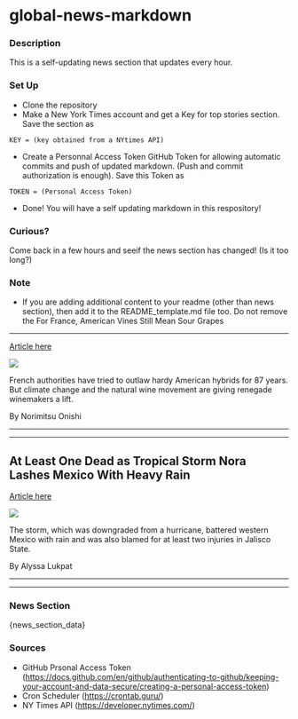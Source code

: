# global-news-markdown

### Description 
This is a self-updating news section that updates every hour.

### Set Up 
* Clone the repository
* Make a New York Times account and get a Key for top stories section. Save the section as 
 ```
 KEY = (key obtained from a NYtimes API)
 ```
*  Create a Personnal Access Token GitHub Token for allowing automatic commits and push of updated markdown. (Push and commit authorization is enough). Save this Token as 
```
TOKEN = (Personal Access Token)
```
* Done! You will have a self updating markdown in this respository!

### Curious?
Come back in a few hours and seeif the news section has changed! (Is it too long?)

### Note
* If you are adding additional content to your readme (other than news section), then add it to the README_template.md file too. Do not remove the For France, American Vines Still Mean Sour Grapes
-------------------------------------------------

[Article here](https://www.nytimes.com/2021/08/29/world/europe/france-wine-usa.html)

[![](https://static01.nyt.com/images/2021/08/27/world/00FRANCE-FORBIDDEN-WINE01/merlin_193616151_3d7cb817-1280-4db8-9075-fca26496487f-superJumbo.jpg)](https://www.nytimes.com/2021/08/29/world/europe/france-wine-usa.html)

French authorities have tried to outlaw hardy American hybrids for 87 years. But climate change and the natural wine movement are giving renegade winemakers a lift.

By Norimitsu Onishi

* * *

* * *

At Least One Dead as Tropical Storm Nora Lashes Mexico With Heavy Rain
----------------------------------------------------------------------

[Article here](https://www.nytimes.com/2021/08/29/world/americas/nora-storm-news.html)

[![](https://static01.nyt.com/images/2021/08/29/multimedia/00xp-Nora-02/00xp-Nora-02-superJumbo.jpg)](https://www.nytimes.com/2021/08/29/world/americas/nora-storm-news.html)

The storm, which was downgraded from a hurricane, battered western Mexico with rain and was also blamed for at least two injuries in Jalisco State.

By Alyssa Lukpat

* * *

* * *

### News Section 
{news_section_data}


### Sources 
* GitHub Prsonal Access Token (https://docs.github.com/en/github/authenticating-to-github/keeping-your-account-and-data-secure/creating-a-personal-access-token)
* Cron Scheduler (https://crontab.guru/)
* NY Times API (https://developer.nytimes.com/)
